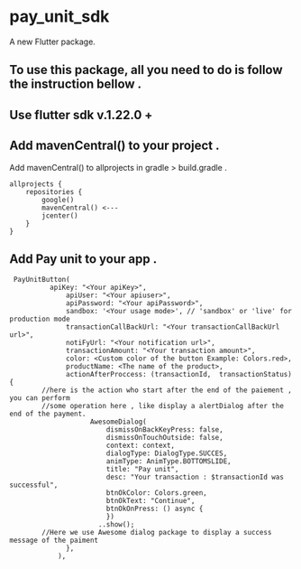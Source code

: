# pay_unit_sdk

A new Flutter package.




## To use this package, all you need to do is follow the instruction bellow .

## Use flutter sdk v.1.22.0 +

## Add mavenCentral() to your project .

Add mavenCentral() to allprojects in gradle > build.gradle .



```
allprojects {
    repositories {
        google()
        mavenCentral() <---
        jcenter()
    }
}

```


## Add Pay unit to your app .


```
 PayUnitButton(
	      apiKey: "<Your apiKey>",
              apiUser: "<Your apiuser>",
              apiPassword: "<Your apiPassword>",
              sandbox: '<Your usage mode>', // 'sandbox' or 'live' for production mode
              transactionCallBackUrl: "<Your transactionCallBackUrl url>",
              notiFyUrl: "<Your notification url>",
              transactionAmount: "<Your transaction amount>",
              color: <Custom color of the button Example: Colors.red>,
              productName: <The name of the product>,
              actionAfterProccess: (transactionId,  transactionStatus) {
		//here is the action who start after the end of the paiement , you can perform 	
		//some operation here , like display a alertDialog after the end of the payment.
                    AwesomeDialog(
                        dismissOnBackKeyPress: false,
                        dismissOnTouchOutside: false,
                        context: context,
                        dialogType: DialogType.SUCCES,
                        animType: AnimType.BOTTOMSLIDE,
                        title: "Pay unit",
                        desc: "Your transaction : $transactionId was successful",
                        btnOkColor: Colors.green,
                        btnOkText: "Continue",
                        btnOkOnPress: () async {
                        })
                      ..show();
		//Here we use Awesome dialog package to display a success message of the paiment
              },
            ),

```
